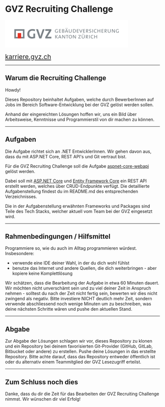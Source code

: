 # GVZ Recruiting Challenge

<img src="assets/img/GVZ_logo.svg" alt="GVZ logo" width="400px">

<span style="font-size: 1.5em">[karriere.gvz.ch](https://karriere.gvz.ch/)</span>

---

## Warum die Recruiting Challenge

Howdy!

Dieses Repository beinhaltet Aufgaben, welche durch BewerberInnen auf Jobs im Bereich Software-Entwicklung bei der GVZ gelöst werden sollen.

Anhand der eingereichten Lösungen hoffen wir, uns ein Bild über Arbeitsweise, Kenntnisse und Programmierstil von dir machen zu können.

---

## Aufgaben

Die Aufgabe richtet sich an .NET EntwicklerInnen. Wir gehen davon aus, dass du mit ASP.NET Core, REST API's und Git vertraut bist. 

Für die GVZ Recruiting Challenge soll die Aufgabe [aspnet-core-webapi](./Aufgabe_aspnet-core-webapi/README.md) gelöst werden. 

Dabei soll mit [ASP.NET Core](https://dotnet.microsoft.com/en-us/apps/aspnet/apis) und [Entity Framework Core](https://www.nuget.org/packages/Microsoft.EntityFrameworkCore) ein REST API erstellt werden, welches über CRUD-Endpunkte verfügt. Die detaillierte Aufgabenstellung findest du im README.md des entsprechenden Verzeichnisses. 

Die in der Aufgabenstellung erwähnten Frameworks und Packages sind Teile des Tech Stacks, welcher aktuell vom Team bei der GVZ eingesetzt wird.

---

## Rahmenbedingungen / Hilfsmittel

Programmiere so, wie du auch im Alltag programmieren würdest. Insbesondere:

- verwende eine IDE deiner Wahl, in der du dich wohl fühlst
- benutze das Internet und andere Quellen, die dich weiterbringen - aber kopiere keine Komplettlösung

Wir schätzen, dass die Bearbeitung der Aufgabe in etwa 60 Minuten dauert. Wir möchten nicht unverschämt sein und zu viel deiner Zeit in Anspruch nehmen - solltest du nach der Zeit nicht fertig sein, bewerten wir dies nicht zwingend als negativ. Bitte investiere NICHT deutlich mehr Zeit, sondern verwende abschliessend noch wenige Minuten um zu beschreiben, was deine nächsten Schritte wären und pushe den aktuellen Stand.

---

## Abgabe

Zur Abgabe der Lösungen schlagen wir vor, dieses Repository zu klonen und ein Repository bei deinem favorisierten Git-Provider (GitHub, GitLab, Bitbucket oder andere) zu erstellen. Pushe deine Lösungen in das erstellte Repository.
Bitte achte darauf, dass das Repository entweder öffentlich ist oder du alternativ einem Teammitglied der GVZ Lesezugriff erteilst.

---

## Zum Schluss noch dies

Danke, dass du dir die Zeit für das Bearbeiten der GVZ Recruiting Challenge nimmst. Wir wünschen dir viel Erfolg!

